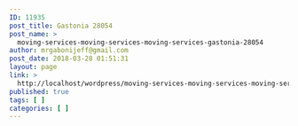 ```yaml
---
ID: 11935
post_title: Gastonia 28054
post_name: >
  moving-services-moving-services-moving-services-gastonia-28054
author: mrgabonijeff@gmail.com
post_date: 2018-03-28 01:51:31
layout: page
link: >
  http://localhost/wordpress/moving-services-moving-services-moving-services-gastonia-28054/
published: true
tags: [ ]
categories: [ ]
---
```

